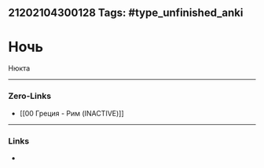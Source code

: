 21202104300128
Tags: #type_unfinished_anki
---
# Ночь

Нюкта

---
### Zero-Links
- [[00 Греция - Рим (INACTIVE)]]
---
### Links
-